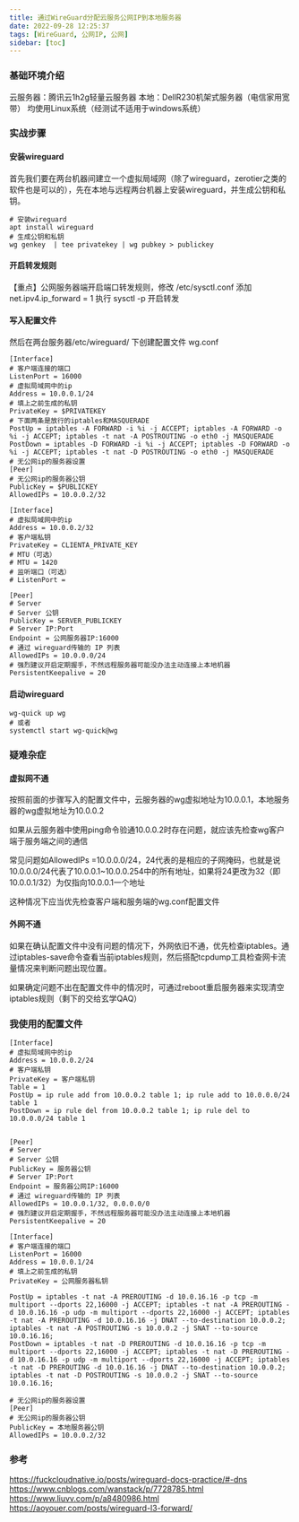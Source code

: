 ```yaml
---
title: 通过WireGuard分配云服务公网IP到本地服务器
date: 2022-09-28 12:25:37
tags: [WireGuard, 公网IP, 公网]
sidebar: [toc]
---
```


### 基础环境介绍

云服务器：腾讯云1h2g轻量云服务器
本地：DellR230机架式服务器（电信家用宽带）
均使用Linux系统（经测试不适用于windows系统）

### 实战步骤

#### 安装wireguard

首先我们要在两台机器间建立一个虚拟局域网（除了wireguard，zerotier之类的软件也是可以的），先在本地与远程两台机器上安装wireguard，并生成公钥和私钥。

```
# 安装wireguard
apt install wireguard
# 生成公钥和私钥
wg genkey  | tee privatekey | wg pubkey > publickey
```
#### 开启转发规则
【重点】公网服务器端开启端口转发规则，修改 /etc/sysctl.conf 添加 net.ipv4.ip_forward = 1 执行 sysctl -p 开启转发

#### 写入配置文件
然后在两台服务器/etc/wireguard/ 下创建配置文件 wg.conf
```
[Interface]
# 客户端连接的端口
ListenPort = 16000 
# 虚拟局域网中的ip
Address = 10.0.0.1/24  
# 填上之前生成的私钥
PrivateKey = $PRIVATEKEY   
# 下面两条是放行的iptables和MASQUERADE
PostUp = iptables -A FORWARD -i %i -j ACCEPT; iptables -A FORWARD -o %i -j ACCEPT; iptables -t nat -A POSTROUTING -o eth0 -j MASQUERADE
PostDown = iptables -D FORWARD -i %i -j ACCEPT; iptables -D FORWARD -o %i -j ACCEPT; iptables -t nat -D POSTROUTING -o eth0 -j MASQUERADE
# 无公网ip的服务器设置
[Peer]
# 无公网ip的服务器公钥
PublicKey = $PUBLICKEY 
AllowedIPs = 10.0.0.2/32
```
```
[Interface]
# 虚拟局域网中的ip
Address = 10.0.0.2/32
# 客户端私钥
PrivateKey = CLIENTA_PRIVATE_KEY
# MTU（可选）
# MTU = 1420
# 监听端口（可选）
# ListenPort = 

[Peer]
# Server
# Server 公钥
PublicKey = SERVER_PUBLICKEY
# Server IP:Port
Endpoint = 公网服务器IP:16000
# 通过 wireguard传输的 IP 列表
AllowedIPs = 10.0.0.0/24
# 强烈建议开启定期握手，不然远程服务器可能没办法主动连接上本地机器
PersistentKeepalive = 20
```
#### 启动wireguard
```
wg-quick up wg
# 或者 
systemctl start wg-quick@wg
```
### 疑难杂症
#### 虚拟网不通
按照前面的步骤写入的配置文件中，云服务器的wg虚拟地址为10.0.0.1，本地服务器的wg虚拟地址为10.0.0.2

如果从云服务器中使用ping命令验通10.0.0.2时存在问题，就应该先检查wg客户端于服务端之间的通信

常见问题如AllowedIPs =10.0.0.0/24，24代表的是相应的子网掩码，也就是说10.0.0.0/24代表了10.0.0.1~10.0.0.254中的所有地址，如果将24更改为32（即10.0.0.1/32）为仅指向10.0.0.1一个地址

这种情况下应当优先检查客户端和服务端的wg.conf配置文件
#### 外网不通
如果在确认配置文件中没有问题的情况下，外网依旧不通，优先检查iptables。通过iptables-save命令查看当前iptables规则，然后搭配tcpdump工具检查网卡流量情况来判断问题出现位置。

如果确定问题不出在配置文件中的情况时，可通过reboot重启服务器来实现清空iptables规则（剩下的交给玄学QAQ）

### 我使用的配置文件
```
[Interface]
# 虚拟局域网中的ip
Address = 10.0.0.2/24
# 客户端私钥
PrivateKey = 客户端私钥
Table = 1
PostUp = ip rule add from 10.0.0.2 table 1; ip rule add to 10.0.0.0/24 table 1
PostDown = ip rule del from 10.0.0.2 table 1; ip rule del to 10.0.0.0/24 table 1


[Peer]
# Server
# Server 公钥
PublicKey = 服务器公钥
# Server IP:Port
Endpoint = 服务器公网IP:16000
# 通过 wireguard传输的 IP 列表
AllowedIPs = 10.0.0.1/32, 0.0.0.0/0
# 强烈建议开启定期握手，不然远程服务器可能没办法主动连接上本地机器
PersistentKeepalive = 20
```
```
[Interface]
# 客户端连接的端口
ListenPort = 16000
Address = 10.0.0.1/24
# 填上之前生成的私钥
PrivateKey = 公网服务器私钥

PostUp = iptables -t nat -A PREROUTING -d 10.0.16.16 -p tcp -m multiport --dports 22,16000 -j ACCEPT; iptables -t nat -A PREROUTING -d 10.0.16.16 -p udp -m multiport --dports 22,16000 -j ACCEPT; iptables -t nat -A PREROUTING -d 10.0.16.16 -j DNAT --to-destination 10.0.0.2; iptables -t nat -A POSTROUTING -s 10.0.0.2 -j SNAT --to-source 10.0.16.16;
PostDown = iptables -t nat -D PREROUTING -d 10.0.16.16 -p tcp -m multiport --dports 22,16000 -j ACCEPT; iptables -t nat -D PREROUTING -d 10.0.16.16 -p udp -m multiport --dports 22,16000 -j ACCEPT; iptables -t nat -D PREROUTING -d 10.0.16.16 -j DNAT --to-destination 10.0.0.2; iptables -t nat -D POSTROUTING -s 10.0.0.2 -j SNAT --to-source 10.0.16.16;

# 无公网ip的服务器设置
[Peer]
# 无公网ip的服务器公钥
PublicKey = 本地服务器公钥
AllowedIPs = 10.0.0.2/32
```

### 参考
https://fuckcloudnative.io/posts/wireguard-docs-practice/#-dns
https://www.cnblogs.com/wanstack/p/7728785.html
https://www.liuvv.com/p/a8480986.html
https://aoyouer.com/posts/wireguard-l3-forward/


